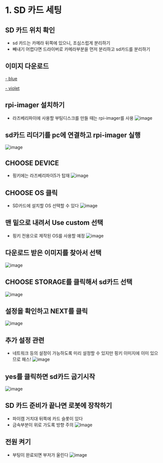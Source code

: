 # 1. SD 카드 세팅
## SD 카드 위치 확인
- sd 카드는 카메라 뒤쪽에 있으니, 조심스럽게 분리하기
- 빼내기 어렵다면 드라이버로 카메라부분을 먼저 분리하고 sd카드를 분리하기

## 이미지 다운로드
[- blue](https://drive.google.com/file/d/1vdiUrkKJXJ2LZMh8E4LVc9n2Ipmp0mGt/view?usp=drive_link)

[- violet](https://drive.google.com/file/d/1d3_OL6D6mfRJ2n7ZXDiz1zucn8tAl1tZ/view?usp=drive_link)
 

## rpi-imager 설치하기
- 라즈베리파이에 사용할 부팅디스크를 만들 때는 rpi-imager를 사용
![image](https://github.com/user-attachments/assets/9817f857-6431-4e6f-a6b2-95d581aeac81)

 
## sd카드 리더기를 pc에 연결하고 rpi-imager 실행
![image](https://github.com/user-attachments/assets/0f8957e9-50db-46b6-b68a-fa05e38d8d1a)

## CHOOSE DEVICE
- 핑키에는 라즈베리파이5가 탑재
![image](https://github.com/user-attachments/assets/9fb34b8b-ab46-4df6-a2bc-58eba243d9c7)
 
## CHOOSE OS 클릭
- SD카드에 설치할 OS 선택할 수 있다
![image](https://github.com/user-attachments/assets/33eb1189-1548-4618-a3b2-d24d853b1b6f)

## 맨 밑으로 내려서 Use custom 선택
- 핑키 전용으로 제작된 OS를 사용할 예정
![image](https://github.com/user-attachments/assets/95c8269b-ba56-4a54-bc9a-c086ff3f762b)

## 다운로드 받은 이미지를 찾아서 선택
![image](https://github.com/user-attachments/assets/0c5a4b68-c0a5-44b8-ae24-89e27c460f74)

## CHOOSE STORAGE를 클릭해서 sd카드 선택
![image](https://github.com/user-attachments/assets/841aad83-789a-4820-a1ef-fc8a2ae0c90e)

## 설정을 확인하고 NEXT를 클릭
![image](https://github.com/user-attachments/assets/e4e36c3f-e002-42f8-a246-638f518fc46a)

## 추가 설정 관련
- 네트워크 등의 설정이 가능하도록 미리 설정할 수 있지만 핑키 이미지에 이미 있으므로 패스!
![image](https://github.com/user-attachments/assets/0d5de652-ec61-4ec4-9382-d7cb955c424d) 

## yes를 클릭하면 sd카드 굽기시작
![image](https://github.com/user-attachments/assets/f758af2b-cd84-415b-bfc9-7589067b5c98)

## SD 카드 준비가 끝나면 로봇에 장착하기
- 파이캠 거치대 뒤쪽에 카드 슬롯이 있다
- 금속부분이 위로 가도록 방향 주의
![Image](https://github.com/user-attachments/assets/5e76b596-e702-445f-9490-6030f990cdbc)

## 전원 켜기
- 부팅이 완료되면 부저가 울린다
![image](https://github.com/user-attachments/assets/7d73c34d-510b-439e-9819-5b339ef26812)


